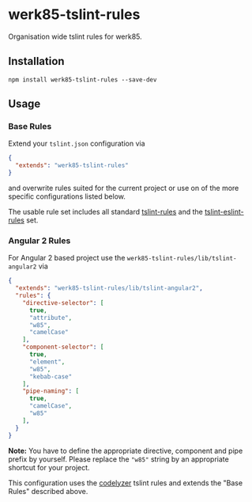 # werk85-tslint-rules

Organisation wide tslint rules for werk85.

## Installation

```
npm install werk85-tslint-rules --save-dev
```

## Usage

### Base Rules

Extend your `tslint.json` configuration via

```json
{
  "extends": "werk85-tslint-rules"
}
```

and overwrite rules suited for the current project or use on of the more specific configurations listed below.

The usable rule set includes all standard [tslint-rules](https://palantir.github.io/tslint/rules/) and the
[tslint-eslint-rules](https://github.com/buzinas/tslint-eslint-rules) set.

### Angular 2 Rules

For Angular 2 based project use the `werk85-tslint-rules/lib/tslint-angular2` via

```json
{
  "extends": "werk85-tslint-rules/lib/tslint-angular2",
  "rules": {
    "directive-selector": [
      true,
      "attribute",
      "w85",
      "camelCase"
    ],
    "component-selector": [
      true,
      "element",
      "w85",
      "kebab-case"
    ],
    "pipe-naming": [
      true,
      "camelCase",
      "w85"
    ],
  }
}
```

**Note:** You have to define the appropriate directive, component and pipe prefix by yourself. Please replace the `"w85"` string by an appropriate shortcut for your project.

This configuration uses the [codelyzer](https://github.com/mgechev/codelyzer) tslint rules and extends the "Base Rules" described above.
